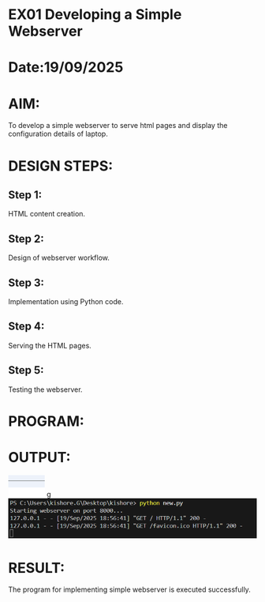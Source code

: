 # EX01 Developing a Simple Webserver

# Date:19/09/2025
# AIM:
To develop a simple webserver to serve html pages and display the configuration details of laptop.

# DESIGN STEPS:
## Step 1:
HTML content creation.

## Step 2:
Design of webserver workflow.

## Step 3:
Implementation using Python code.

## Step 4:
Serving the HTML pages.

## Step 5:
Testing the webserver.

# PROGRAM:
# OUTPUT:
![alt text](<Screenshot 2025-09-15 201047.png>)
g
![alt text](<Screenshot 2025-09-19 190400.png>)
# RESULT:
The program for implementing simple webserver is executed successfully.

